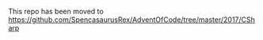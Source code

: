 This repo has been moved to https://github.com/SpencasaurusRex/AdventOfCode/tree/master/2017/CSharp
